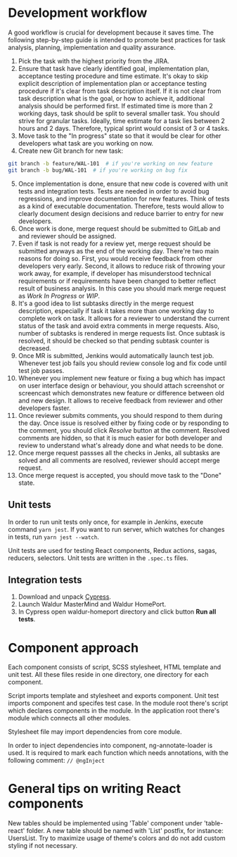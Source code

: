 # Development workflow

A good workflow is crucial for development because it saves time. The following step-by-step guide is intended to promote best practices for task analysis, planning, implementation and quality assurance.

1. Pick the task with the highest priority from the JIRA.
2. Ensure that task have clearly identified goal, implementation plan, acceptance testing procedure and time estimate. It's okay to skip explicit description of implementation plan or acceptance testing procedure if it's clear from task description itself. If it is not clear from task description what is the goal, or how to achieve it, additional analysis should be performed first. If estimated time is more than 2 working days, task should be split to several smaller task. You should strive for granular tasks. Ideally, time estimate for a task lies between 2 hours and 2 days. Therefore, typical sprint would consist of 3 or 4 tasks. 
3. Move task to the "In progress" state so that it would be clear for other developers what task are you working on now.
4. Create new Git branch for new task:
```bash
git branch -b feature/WAL-101  # if you're working on new feature
git branch -b bug/WAL-101  # if you're working on bug fix
```
5. Once implementation is done, ensure that new code is covered with unit tests and integration tests. Tests are needed in order to avoid bug regressions, and improve documentation for new features. Think of tests as a kind of executable documentation. Therefore, tests would allow to clearly document design decisions and reduce barrier to entry for new developers.
6. Once work is done, merge request should be submitted to GitLab and and reviewer should be assigned. 
7. Even if task is not ready for a review yet, merge request should be submitted anyways as the end of the working day. There're two main reasons for doing so. First, you would receive feedback from other developers very early. Second, it allows to reduce risk of throwing your work away, for example, if developer has misunderstood technical requirements or if requirements have been changed to better reflect result of business analysis. In this case you should mark merge request as *Work In Progress* or *WIP*.
8. It's a good idea to list subtasks directly in the merge request description, especially if task it takes more than one working day to complete work on task. It allows for a reviewer to understand the current status of the task and avoid extra comments in merge requests. Also, number of subtasks is rendered in merge requests list. Once subtask is resolved, it should be checked so that pending subtask counter is decreased.
9. Once MR is submitted, Jenkins would automatically launch test job. Whenever test job fails you should review console log and fix code until test job passes.
10. Whenever you implement new feature or fixing a bug which has impact on user interface design or behaviour, you should attach screenshot or screencast which demonstrates new feature or difference between old and new design. It allows to receive feedback from reviewer and other developers faster.
11. Once reviewer submits comments, you should respond to them during the day. Once issue is resolved either by fixing code or by responding to the comment, you should click _Resolve_ button at the comment. Resolved comments are hidden, so that it is much easier for both developer and review to understand what's already done and what needs to be done.
12. Once merge request passses all the checks in Jenks, all subtasks are solved and all comments are resolved, reviewer should accept merge request.
13. Once merge request is accepted, you should move task to the "Done" state.

## Unit tests

In order to run unit tests only once, for example in Jenkins, execute command `yarn jest`.
If you want to run server, which watches for changes in tests, run `yarn jest --watch`.

Unit tests are used for testing React components, Redux actions, sagas, reducers, selectors.
Unit tests are written in the `.spec.ts` files.

## Integration tests

1. Download and unpack [Cypress](https://www.cypress.io/).
2. Launch Waldur MasterMind and Waldur HomePort.
3. In Cypress open waldur-homeport directory and click button __Run all tests__.

# Component approach

Each component consists of script, SCSS stylesheet, HTML template and unit test.
All these files reside in one directory, one directory for each component.

Script imports template and stylesheet and exports component.
Unit test imports component and specifes test case.
In the module root there's script which declares components in the module.
In the application root there's module which connects all other modules.

Stylesheet file may import dependencies from core module.

In order to inject dependencies into component, ng-annotate-loader is used.
It is required to mark each function which needs annotations, with the following comment: `// @ngInject`

# General tips on writing React components

New tables should be implemented using 'Table' component under 'table-react' folder.
A new table should be named with 'List' postfix, for instance: UsersList.
Try to maximize usage of theme's colors and do not add custom styling if not necessary.
